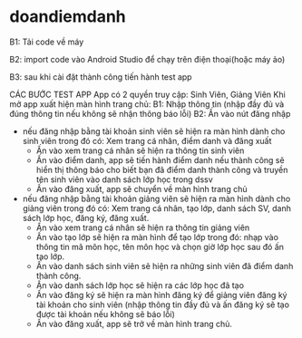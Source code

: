 # doandiemdanh
B1: Tải code về máy 

B2: import code vào Android Studio để chạy trên điện thoại(hoặc máy ảo)

B3: sau khi cài đặt thành công tiến hành test app

CÁC BƯỚC TEST APP
App có 2 quyền truy cập: Sinh Viên, Giảng Viên
Khi mở app xuất hiện màn hình trang chủ: 
B1: Nhập thông tin (nhập đầy đủ và đúng thông tin nếu không sẽ nhận thông báo lỗi)
B2: Ấn vào nút đăng nhập 
  - nếu đăng nhập bằng tài khoản sinh viên sẽ hiện ra màn hình dành cho sinh viên trong đó có: Xem trang cá nhân, điểm danh và đăng xuất
      + Ấn vào xem trang cá nhân sẽ hiện ra thông tin sinh viên
      + Ấn vào điểm danh, app sẽ tiến hành điểm danh nếu thành công sẽ hiển thị thông báo cho biết bạn đã điểm danh thành công và truyền tên sinh viên vào danh sách lớp học trong dssv
      + Ấn vào đăng xuất, app sẽ chuyển về màn hình trang chủ
  - nếu đăng nhập bằng tài khoản giảng viên sẽ hiện ra màn hình dành cho giảng viên trong đó có: Xem trang cá nhân, tạo lớp, danh sách SV, danh sách lớp học, đăng ký, đăng xuất.
      + Ấn vào xem trang cá nhân sẽ hiện ra thông tin giảng viên
      + Ấn vào tạo lớp sẽ hiện ra màn hình để tạo lớp trong đó: nhạp vào thông tin mã môn học, tên môn học và chọn giờ lớp học sau đó ấn tạo lớp.
      + Ấn vào danh sách sinh viên sẽ hiện ra những sinh viên đã điểm danh thành công.
      + Ấn vào danh sách lớp học sẽ hiện ra các lớp học đã tạo
      + Ấn vào đăng ký sẽ hiện ra màn hình đăng ký để giảng viên đăng ký tài khoản cho sinh viên (nhập thông tin đầy đủ và ấn đăng ký sẽ tạo được tài khoản nếu không sẽ báo lỗi)
      + Ấn vào đăng xuất, app sẽ trở về màn hình trang chủ.
